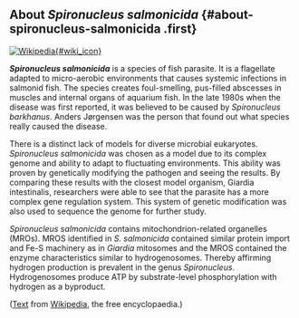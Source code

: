 About *Spironucleus salmonicida* {#about-spironucleus-salmonicida .first}
--------------------------------

[![Wikipedia](/img/wikipedia_logo_v2_en.png){#wiki_icon}](http://en.wikipedia.org/wiki/Spironucleus_salmonicida)

***Spironucleus salmonicida*** is a species of fish parasite. It is a
flagellate adapted to micro-aerobic environments that causes systemic
infections in salmonid fish. The species creates foul-smelling,
pus-filled abscesses in muscles and internal organs of aquarium fish. In
the late 1980s when the disease was first reported, it was believed to
be caused by *Spironucleus barkhanus*. Anders Jørgensen was the person
that found out what species really caused the disease.

There is a distinct lack of models for diverse microbial eukaryotes.
*Spironucleus salmonicida* was chosen as a model due to its complex
genome and ability to adapt to fluctuating environments. This ability
was proven by genetically modifying the pathogen and seeing the results.
By comparing these results with the closest model organism, Giardia
intestinalis, researchers were able to see that the parasite has a more
complex gene regulation system. This system of genetic modification was
also used to sequence the genome for further study.

*Spironucleus salmonicida* contains mitochondrion-related organelles
(MROs). MROS identified in *S. salmonicida* contained similar protein
import and Fe-S machinery as in *Giardia* mitosomes and the MROS
contained the enzyme characteristics similar to hydrogenosomes. Thereby
affirming hydrogen production is prevalent in the genus *Spironucleus*.
Hydrogenosomes produce ATP by substrate-level phosphorylation with
hydrogen as a byproduct.

([Text](http://en.wikipedia.org/wiki/Spironucleus_salmonicida) from
[Wikipedia](http://en.wikipedia.org/), the free encyclopaedia.)
